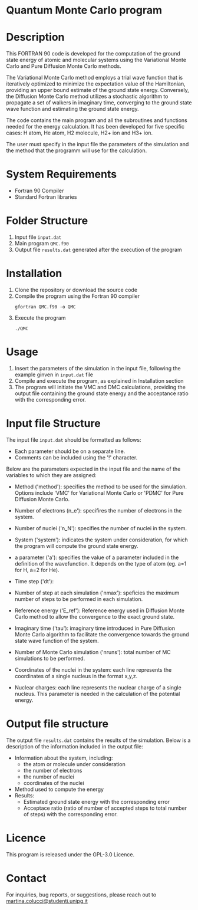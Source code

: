 # Quantum Monte Carlo program
# Description
This FORTRAN 90 code is developed for the computation of the ground state energy of atomic and molecular systems using the Variational Monte Carlo and Pure Diffusion Monte Carlo methods.

The Variational Monte Carlo method employs a trial wave function that is iteratively optimized to minimize the expectation value of the Hamiltonian, providing an upper bound estimate of the ground state energy. Conversely, the Diffusion Monte Carlo method utilizes a stochastic algorithm to propagate a set of walkers in imaginary time, converging to the ground state wave function and estimating the ground state energy.

The code contains the main program and all the subroutines and functions needed for the energy calculation. It has been developed for five specific cases: H atom, He atom, H2 molecule, H2+ ion and H3+ ion.

The user must specify in the input file the parameters of the simulation and the method that the programm will use for the calculation.

# System Requirements
- Fortran 90 Compiler
- Standard Fortran libraries

# Folder Structure
1. Input file `input.dat`
2. Main program `QMC.f90`
3. Output file `results.dat` generated after the execution of the program

# Installation
1. Clone the repository or download the source code
2. Compile the program using the Fortran 90 compiler
   ```
   gfortran QMC.f90 -o QMC

3. Execute the program 
   ```
   ./QMC

# Usage
  1. Insert the parameters of the simulation in the input file, following the example ginven in `input.dat` file
  2. Compile and execute the program, as explained in Installation section
  3. The program will initiate the VMC and DMC calculations, providing the output file containing the ground state energy and the acceptance ratio with the corresponding error.

# Input file Structure
The input file `input.dat` should be formatted as follows:

- Each parameter should be on a separate line.
- Comments can be included using the '!' character.

Below are the parameters expected in the input file and the name of the variables to which they are assigned:

- Method ('method'): specifies the method to be used for the simulation. Options include 'VMC' for Variational Monte Carlo or 'PDMC' for Pure Diffusion Monte Carlo.
- Number of electrons (n_e'): specifires the number of electrons in the system.
- Number of nuclei ('n_N'): specifies the number of nuclei in the system.
- System ('system'): indicates the system under consideration, for which the program will compute the ground state energy.
- a parameter ('a'): specifies the value of a parameter included in the definition of the wavefunction. It depends on the type of atom (eg. a=1 for H, a=2 for He).
- Time step ('dt'):
- Number of step at each simulation ('nmax'): speficies the maximum number of steps to be performed in each simulation.
- Reference energy ('E_ref'): Reference energy used in Diffusion Monte Carlo method to allow the convergence to the exact ground state.
- Imaginary time ('tau'): imaginary time introduced in Pure Diffusion Monte Carlo algorithm to facilitate the convergence towards the ground state wave function of the system.
- Number of Monte Carlo simulation ('nruns'): total number of MC simulations to be performed.

- Coordinates of the nuclei in the system: each line represents the coordinates of a single nucleus in the format x,y,z.

- Nuclear charges: each line represents the nuclear charge of a single nucleus. This parameter is needed in the calculation of the potential energy.

# Output file structure

The output file `results.dat` contains the results of the simulation. Below is a description of the information included in the output file:
- Information about the system, including:
  - the atom or molecule under consideration
  - the number of electrons
  - the number of nuclei
  - coordinates of the nuclei
- Method used to compute the energy
- Results:
  - Estimated ground state energy with the corresponding error
  - Acceptace ratio (ratio of number of accepted steps to total number of steps) with the corresponding error.

# Licence
This program is released under the GPL-3.0 Licence.

# Contact
For inquiries, bug reports, or suggestions, please reach out to martina.colucci@studenti.unipg.it
   
